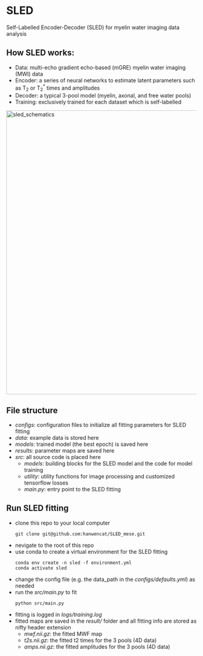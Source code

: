 # SLED
Self-Labelled Encoder-Decoder (SLED) for myelin water imaging data analysis

## How SLED works:
- Data: multi-echo gradient echo-based (mGRE) myelin water imaging (MWI) data
- Encoder: a series of neural networks to estimate latent parameters such as T<sub>2</sub> or T<sub>2</sub><sup>*</sup> times and amplitudes
- Decoder: a typical 3-pool model (myelin, axonal, and free water pools)
- Training: exclusively trained for each dataset which is self-labelled

<img width="750" alt="sled_schematics" src="/sled_schematics.png">

## File structure
- *configs*: configuration files to initialize all fitting parameters for SLED fitting
- *data*: example data is stored here
- *models*: trained model (the best epoch) is saved here
- *results*: parameter maps are saved here
- *src*: all source code is placed here
    - *models*: building blocks for the SLED model and the code for model training
    - *utility*: utility functions for image processing and customized tensorflow losses
    - *main.py*: entry point to the SLED fitting

## Run SLED fitting
- clone this repo to your local computer
    ```
    git clone git@github.com:hanwencat/SLED_mese.git
    ```
- nevigate to the root of this repo
- use conda to create a virtual environment for the SLED fitting
    ```
    conda env create -n sled -f environment.yml
    conda activate sled
    ```
- change the config file (e.g. the data_path in the *configs/defaults.yml*) as needed
- run the *src/main.py* to fit
    ```
    python src/main.py
    ```
- fitting is logged in *logs/training.log*
- fitted maps are saved in the *result/* folder and all fitting info are stored as nifty header extension
    - *mwf.nii.gz*: the fitted MWF map
    - *t2s.nii.gz*: the fitted t2 times for the 3 pools (4D data)
    - *amps.nii.gz*: the fitted amplitudes for the 3 pools (4D data)
